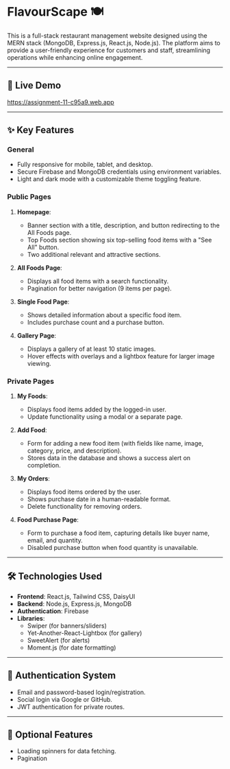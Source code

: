 # FlavourScape 🍽️

This is a full-stack restaurant management website designed using the MERN stack (MongoDB, Express.js, React.js, Node.js). The platform aims to provide a user-friendly experience for customers and staff, streamlining operations while enhancing online engagement.

---

## 🔗 Live Demo
https://assignment-11-c95a9.web.app

---


## ✨ Key Features
### General
- Fully responsive for mobile, tablet, and desktop.
- Secure Firebase and MongoDB credentials using environment variables.
- Light and dark mode with a customizable theme toggling feature.

### Public Pages
1. **Homepage**:
   - Banner section with a title, description, and button redirecting to the All Foods page.
   - Top Foods section showing six top-selling food items with a "See All" button.
   - Two additional relevant and attractive sections.

2. **All Foods Page**:
   - Displays all food items with a search functionality.
   - Pagination for better navigation (9 items per page).

3. **Single Food Page**:
   - Shows detailed information about a specific food item.
   - Includes purchase count and a purchase button.

4. **Gallery Page**:
   - Displays a gallery of at least 10 static images.
   - Hover effects with overlays and a lightbox feature for larger image viewing.

### Private Pages
1. **My Foods**:
   - Displays food items added by the logged-in user.
   - Update functionality using a modal or a separate page.

2. **Add Food**:
   - Form for adding a new food item (with fields like name, image, category, price, and description).
   - Stores data in the database and shows a success alert on completion.

3. **My Orders**:
   - Displays food items ordered by the user.
   - Shows purchase date in a human-readable format.
   - Delete functionality for removing orders.

4. **Food Purchase Page**:
   - Form to purchase a food item, capturing details like buyer name, email, and quantity.
   - Disabled purchase button when food quantity is unavailable.

---

## 🛠️ Technologies Used
- **Frontend**: React.js, Tailwind CSS, DaisyUI
- **Backend**: Node.js, Express.js, MongoDB
- **Authentication**: Firebase
- **Libraries**:
  - Swiper (for banners/sliders)
  - Yet-Another-React-Lightbox (for gallery)
  - SweetAlert (for alerts)
  - Moment.js (for date formatting)

---

## 🌟 Authentication System
- Email and password-based login/registration.
- Social login via Google or GitHub.
- JWT authentication for private routes.



---

## 🧩 Optional Features
- Loading spinners for data fetching.
- Pagination


